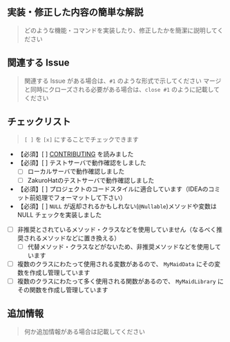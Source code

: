 ## 実装・修正した内容の簡単な解説

> どのような機能・コマンドを実装したり、修正したかを簡潔に説明してください



## 関連する Issue

> 関連する Issue がある場合は、`#1` のような形式で示してください
> マージと同時にクローズされる必要がある場合は、`close #1` のように記載してください



## チェックリスト

> `[ ]` を `[x]` にすることでチェックできます

- 【必須】[ ] [CONTRIBUTING](https://github.com/jaoafa/MyMaid4/blob/master/CONTRIBUTING.md) を読みました
- 【必須】[ ] テストサーバで動作確認をしました
  - [ ] ローカルサーバで動作確認しました
  - [ ] ZakuroHatのテストサーバで動作確認しました
- 【必須】[ ] プロジェクトのコードスタイルに適合しています（IDEAのコミット前処理でフォーマットして下さい）
- 【必須】[ ] `NULL` が返却されるかもしれない(`@Nullable`)メソッドや変数は NULL チェックを実装しました
- [ ] 非推奨とされているメソッド・クラスなどを使用していません（なるべく推奨されるメソッドなどに置き換える）
  - [ ] 代替メソッド・クラスなどがないため、非推奨メソッドなどを使用しています
- [ ] 複数のクラスにわたって使用される変数があるので、 `MyMaidData` にその変数を作成し管理しています
- [ ] 複数のクラスにわたって多く使用される関数があるので、 `MyMaidLibrary` にその関数を作成し管理しています

## 追加情報

> 何か追加情報がある場合は記載してください


